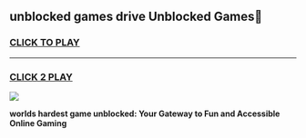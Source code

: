 
## unblocked games drive Unblocked Games👋
<h3>
<a href="https://premium.freeplayer.one?title=unblocked_games_drive&ref=16F">CLICK TO PLAY</a></h3>
<hr>

<h3>
<a href="https://premium.freeplayer.one?title=unblocked_games_drive&ref=16F">CLICK 2 PLAY</a>
  
</h3>

<a href="https://premium.freeplayer.one?title=unblocked_games_drive&ref=16F/"><img src="https://clearcache.store/games.png"></a>


**worlds hardest game unblocked: Your Gateway to Fun and Accessible Online Gaming**

